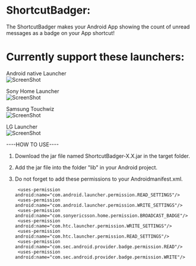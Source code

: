 ShortcutBadger:
===================================

The ShortcutBadger makes your Android App showing the count of unread messages as a badge on your App shortcut!

# Currently support these launchers:<br/>

Android native Launcher<br/>
![ScreenShot](https://raw.github.com/leolin310148/ShortcutBadger/master/screenshots/ss_android.png)

Sony Home Launcher<br/>
![ScreenShot](https://raw.github.com/leolin310148/ShortcutBadger/master/screenshots/ss_sony.png)

Samsung Touchwiz<br/>
![ScreenShot](https://raw.github.com/leolin310148/ShortcutBadger/master/screenshots/ss_samsung.png)

LG Launcher<br/>
![ScreenShot](https://raw.github.com/leolin310148/ShortcutBadger/master/screenshots/ss_lg.png)



----HOW TO USE----
1. Download the jar file named ShortcutBadger-X.X.jar in the target folder.
2. Add the jar file into the folder "lib" in your Android project.
3. Do not forget to add these permissions to your Androidmanifest.xml.

        <uses-permission android:name="com.android.launcher.permission.READ_SETTINGS"/>
        <uses-permission android:name="com.android.launcher.permission.WRITE_SETTINGS"/>
        <uses-permission android:name="com.sonyericsson.home.permission.BROADCAST_BADGE"/>
        <uses-permission android:name="com.htc.launcher.permission.WRITE_SETTINGS"/>
        <uses-permission android:name="com.htc.launcher.permission.READ_SETTINGS"/>
        <uses-permission android:name="com.sec.android.provider.badge.permission.READ"/>
        <uses-permission android:name="com.sec.android.provider.badge.permission.WRITE"/>
